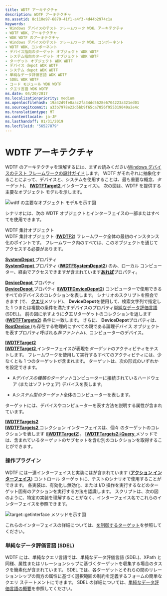 ```yaml
---
title: WDTF アーキテクチャ
description: WDTF アーキテクチャ
ms.assetid: 8c110e97-6870-41f1-a4f3-4d44b2974c1a
keywords:
- Windows デバイスのテスト フレームワーク WDK、アーキテクチャ
- WDTF WDK、アーキテクチャ
- WDK WDTF のアーキテクチャ
- Windows デバイスのテスト フレームワーク WDK、コンポーネント
- WDTF WDK、コンポーネント
- デバイス指向のターゲット オブジェクト WDK WDTF
- システム指向のターゲット オブジェクト WDK WDTF
- ターゲット オブジェクト WDK WDTF
- デバイス depot WDK WDTF
- システム depot WDK WDTF
- 単純なデータ評価言語 WDK WDTF
- SDEL WDK WDTF
- コード モジュール WDK WDTF
- クエリ言語 WDK WDTF
ms.date: 04/20/2017
ms.localizationpriority: medium
ms.openlocfilehash: 19a42d9fe8aac2fa34dd5628e6704223a321ed01
ms.sourcegitcommit: a33b7978e22d5bb9f65ca7056f955319049a2e4c
ms.translationtype: MT
ms.contentlocale: ja-JP
ms.lasthandoff: 01/31/2019
ms.locfileid: "56527879"
---
```

# <a name="wdtf-architecture"></a>WDTF アーキテクチャ


WDTF のアーキテクチャを理解するには、まずお読みください[Windows デバイスのテスト フレームワークの設計ガイド](wdtf-overview.md)します。 WDTF がそれぞれに抽象化することによって、デバイスと、システムを使用することは、最も重要な概念、*ターゲット*(、 [ **IWDTFTarget2** ](https://msdn.microsoft.com/library/windows/hardware/hh439367)インターフェイス)。 次の図は、WDTF を提供する主要なオブジェクト モデルを示します。

![wdtf の主要なオブジェクト モデルを示す図](images/wdtf-objectmodel.gif)

シナリオには、次の WDTF オブジェクトとインターフェイスの一部またはすべてを使用できます。

<a href="" id="wdtf-aggregation-object"></a>WDTF 集計オブジェクト  
WDTF 集計オブジェクト ([**IWDTF2**](https://msdn.microsoft.com/library/windows/hardware/ff539628)) フレームワーク全体の最初のインスタンス化のポイントです。 フレームワーク内のすべては、このオブジェクトを通じてアクセスする必要があります。

<a href="" id="systemdepot-property"></a>[**SystemDepot** ](https://msdn.microsoft.com/library/windows/hardware/hh406309)プロパティ  
[ **SystemDepot** ](https://msdn.microsoft.com/library/windows/hardware/hh406309)プロパティ ([**IWDTFSystemDepot2**](https://msdn.microsoft.com/library/windows/hardware/hh439331)) のみ、ローカル コンピューター、経由でアクセスできますが含まれています[**あれば**](https://msdn.microsoft.com/library/windows/hardware/hh439354)プロパティ。

<a href="" id="devicedepot-property"></a>[**DeviceDepot** ](https://msdn.microsoft.com/library/windows/hardware/hh406304)プロパティ  
[ **DeviceDepot** ](https://msdn.microsoft.com/library/windows/hardware/hh406304)プロパティ ([**IWDTFDeviceDepot2**](https://msdn.microsoft.com/library/windows/hardware/hh406391)) コンピューターで使用できるすべてのデバイスのコレクションを表します。 シナリオのスクリプトを照会できます (で、 [**クエリ**](https://msdn.microsoft.com/library/windows/hardware/hh439483)メソッド)、 **DeviceDepot**を使用して、検索文字列で指定した 1 つまたは複数の条件を満たすデバイスのプロパティ[単純なデータ評価言語](simple-data-evaluation-language-overview.md)(SDEL)。 前の図に示すように**クエリ**ターゲットのコレクションを返します ([**IWDTFTargets2**](https://msdn.microsoft.com/library/windows/hardware/hh439458)) 条件に一致します。 さらに、 **DeviceDepot**プロパティは、 [ **RootDevice** ](https://msdn.microsoft.com/library/windows/hardware/hh406413) (も存在する物理的にすべての親である論理デバイス オブジェクトを表すプロパティ呼ばれる*非ファントム*)、コンピューターのデバイス。

<a href="" id="iwdtftarget2"></a>[**IWDTFTarget2**](https://msdn.microsoft.com/library/windows/hardware/hh439367)  
[ **IWDTFTarget2** ](https://msdn.microsoft.com/library/windows/hardware/hh439367)インターフェイスが表現を*ターゲット*のアクティビティをテストします。 フレームワークを使用して実行するすべてのアクティビティには、少なくとも 1 つのターゲットが含まれます。 ターゲットは、次の形式のいずれかを設定できます。

-   A*デバイスの種類のターゲット*コンピューターに接続されているハードウェア (またはソフトウェア) デバイスを表します。

-   A*システム型のターゲット*全体のコンピューターを表します。

ターゲットには、デバイスやコンピューターを表す方法を説明する属性が含まれています。

<a href="" id="iwdtftargets2"></a>[**IWDTFTargets2**](https://msdn.microsoft.com/library/windows/hardware/hh439458)  
[ **IWDTFTargets2** ](https://msdn.microsoft.com/library/windows/hardware/hh439458)コレクション インターフェイスは、個々 のターゲットのコレクションを表します ([**IWDTFTarget2**](https://msdn.microsoft.com/library/windows/hardware/hh439367))。 [ **IWDTFTargets2::Query** ](https://msdn.microsoft.com/library/windows/hardware/hh439483)メソッドでは、含まれているターゲットのサブセットを含む別のコレクションを取得することができます。

### <a name="action-plug-ins"></a>操作プラグイン

WDTF には一連インターフェイスと実装にはが含まれています ([**アクション インターフェイス**](https://msdn.microsoft.com/library/windows/hardware/ff538355)) コントロール ターゲットに、テストのシナリオで使用することができます。 各実装は、有効化し無効化、または I/O 操作を実行するなどのターゲット固有のアクションを実行する方法を認識します。 スクリプトは、次の図のように、特定の実装を理解することがなく、インターフェイス名でこれらのインターフェイスを参照できます。

![target::getinterface メソッドを示す図](images/wdtf-getinterface.gif)

これらのインターフェイスの詳細については、[を制御するターゲット](controlling-targets.md)を参照してください。

### <a name="simple-data-evaluation-language-sdel"></a>単純なデータ評価言語 (SDEL)

WDTF には、単純なクエリ言語では、単純なデータ評価言語 (SDEL)、XPath と同様、属性またはリレーションシップに基づくターゲットを収集する場合のタスクを簡素化が含まれています。 SDEL では、各ターゲットとそれらの間のリレーションシップの両方の属性に基づく選択範囲の制約を定義するフォームの簡単なクエリ ステートメントにできます。 SDEL の詳細については、[単純なデータ評価言語の概要](simple-data-evaluation-language-overview.md)を参照してください。

 

 




